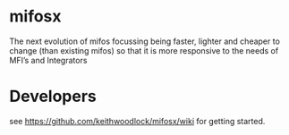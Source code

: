 mifosx
======

The next evolution of mifos focussing being faster, lighter and cheaper to change (than existing mifos) so that it is more responsive to the needs of MFI’s and Integrators

Developers
==========

see https://github.com/keithwoodlock/mifosx/wiki for getting started.